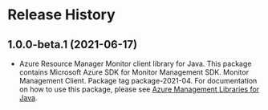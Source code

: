 # Release History

## 1.0.0-beta.1 (2021-06-17)

- Azure Resource Manager Monitor client library for Java. This package contains Microsoft Azure SDK for Monitor Management SDK. Monitor Management Client. Package tag package-2021-04. For documentation on how to use this package, please see [Azure Management Libraries for Java](https://aka.ms/azsdk/java/mgmt).
